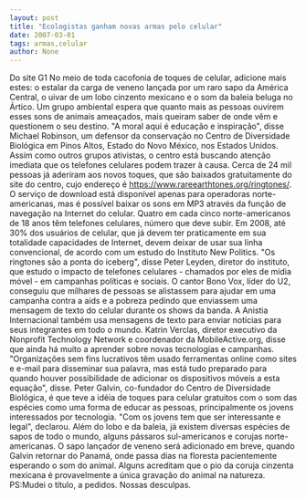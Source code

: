 ```yaml
---
layout: post
title: "Ecologistas ganham novas armas pelo celular"
date: 2007-03-01
tags: armas,celular
author: None
---
```


Do site G1
No meio de toda cacofonia de toques de celular, adicione mais estes: o estalar da carga de veneno lançada por um raro sapo da América Central, o uivar de um lobo cinzento mexicano e o som da baleia beluga no Ártico. Um grupo ambiental espera que quanto mais as pessoas ouvirem esses sons de animais ameaçados, mais queiram saber de onde vêm e questionem o seu destino. 
\"A moral aqui é educação e inspiração\", disse Michael Robinson, um defensor da conservação no Centro de Diversidade Biológica em Pinos Altos, Estado do Novo México, nos Estados Unidos. 
Assim como outros grupos ativistas, o centro está buscando atenção imediata que os telefones celulares podem trazer à causa. Cerca de 24 mil pessoas já aderiram aos novos toques, que são baixados gratuitamente do site do centro, cujo endereço é https://www.rareearthtones.org/ringtones/. O serviço de download está disponível apenas para operadoras norte-americanas, mas é possível baixar os sons em MP3 através da função de navegação na Internet do celular. 
Quatro em cada cinco norte-americanos de 18 anos têm telefones celulares, número que deve subir. Em 2008, até 30% dos usuários de celular, que já devem ter praticamente em sua totalidade capacidades de Internet, devem deixar de usar sua linha convencional, de acordo com um estudo do Instituto New Politics. 
\"Os ringtones são a ponta do iceberg\", disse Peter Leyden, diretor do instituto, que estudo o impacto de telefones celulares - chamados por eles de mídia móvel - em campanhas políticas e sociais. 
O cantor Bono Vox, líder do U2, conseguiu que milhares de pessoas se alistassem para ajudar em uma campanha contra a aids e a pobreza pedindo que enviassem uma mensagem de texto do celular durante os shows da banda. A Anistia Internacional também usa mensagens de texto para enviar notícias para seus integrantes em todo o mundo. 
Katrin Verclas, diretor executivo da Nonprofit Technology Network e coordenador da MobileActive.org, disse que ainda há muito a aprender sobre novas tecnologias e campanhas. \"Organizações sem fins lucrativos têm usado ferramentas online como sites e e-mail para disseminar sua palavra, mas está tudo preparado para quando houver possibilidade de adicionar os dispositivos móveis a esta equação\", disse. 
Peter Galvin, co-fundador do Centro de Diversidade Biológica, é que teve a idéia de toques para celular gratuitos com o som das espécies como uma forma de educar as pessoas, principalmente os jovens interessados por tecnologia.
\"Com os jovens tem que ser interessante e legal\", declarou. 
Além do lobo e da baleia, já existem diversas espécies de sapos de todo o mundo, alguns pássaros sul-americanos e corujas norte-americanas. O sapo lançador de veneno será adicionado em breve, quando Galvin retornar do Panamá, onde passa dias na floresta pacientemente esperando o som do animal. 
Alguns acreditam que o pio da coruja cinzenta mexicana é provavelmente a única gravação do animal na natureza. 
PS:Mudei o título, a pedidos. Nossas desculpas. 